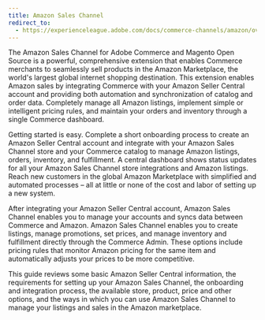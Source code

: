 ```yaml
---
title: Amazon Sales Channel
redirect_to:
  - https://experienceleague.adobe.com/docs/commerce-channels/amazon/overview.html
---
```


The Amazon Sales Channel for Adobe Commerce and Magento Open Source is a powerful, comprehensive extension that enables Commerce merchants to seamlessly sell products in the Amazon Marketplace, the world's largest global internet shopping destination. This extension enables Amazon sales by integrating Commerce with your Amazon Seller Central account and providing both automation and synchronization of catalog and order data. Completely manage all Amazon listings, implement simple or intelligent pricing rules, and maintain your orders and inventory through a single Commerce dashboard.

Getting started is easy. Complete a short onboarding process to create an Amazon Seller Central account and integrate with your Amazon Sales Channel store and your Commerce catalog to manage Amazon listings, orders, inventory, and fulfillment. A central dashboard shows status updates for all your Amazon Sales Channel store integrations and Amazon listings. Reach new customers in the global Amazon Marketplace with simplified and automated processes – all at little or none of the cost and labor of setting up a new system.

After integrating your Amazon Seller Central account, Amazon Sales Channel enables you to manage your accounts and syncs data between Commerce and Amazon. Amazon Sales Channel enables you to create listings, manage promotions, set prices, and manage inventory and fulfillment directly through the Commerce Admin. These options include pricing rules that monitor Amazon pricing for the same item and automatically adjusts your prices to be more competitive.

This guide reviews some basic Amazon Seller Central information, the requirements for setting up your Amazon Sales Channel, the onboarding and integration process, the available store, product, price and other options, and the ways in which you can use Amazon Sales Channel to manage your listings and sales in the Amazon marketplace.
